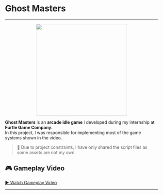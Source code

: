 # Ghost Masters  
---

<p align="center">
  <img src="https://github.com/user-attachments/assets/1f85c944-a795-4aa5-80c7-51c7fc07348b" width="300" />
</p>



**Ghost Masters** is an **arcade idle game** I developed during my internship at **Furtle Game Company**.  
In this project, I was responsible for implementing most of the game systems shown in the video.  

> 📌 Due to project constraints, I have only shared the script files as some assets are not my own.

## 🎮 Gameplay Video  

[▶ Watch Gameplay Video](https://github.com/user-attachments/assets/d5e3bd94-ec72-4e3e-8d39-21b4f571fde2)  

---


